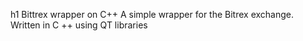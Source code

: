 h1 Bittrex wrapper on C++
A simple wrapper for the Bitrex exchange. Written in C ++ using QT libraries


